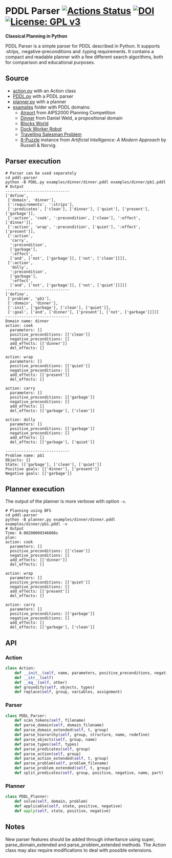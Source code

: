 # PDDL Parser [![Actions Status](https://github.com/pucrs-automated-planning/pddl-parser/workflows/build/badge.svg)](https://github.com/pucrs-automated-planning/pddl-parser/actions) [![DOI](https://zenodo.org/badge/DOI/10.5281/zenodo.4391071.svg)](https://doi.org/10.5281/zenodo.4391071) [![License: GPL v3](https://img.shields.io/badge/License-GPLv3-blue.svg)](https://www.gnu.org/licenses/gpl-3.0)
**Classical Planning in Python**

PDDL Parser is a simple parser for PDDL described in Python. It supports :strips, :negative-preconditions and :typing requirements. It contains a compact and readable planner with a few different search algorithms, both for comparison and educational purposes.

## Source
- [action.py](action.py) with an Action class
- [PDDL.py](PDDL.py) with a PDDL parser
- [planner.py](planner.py) with a planner
- [examples](examples/) folder with PDDL domains:
  - [Airport](examples/airport) from AIPS2000 Planning Competition
  - [Dinner](examples/dinner) from Daniel Weld, a propositional domain
  - [Blocks World](examples/blocksworld)
  - [Dock Worker Robot](examples/dwr)
  - [Travelling Salesman Problem](examples/tsp)
  - [8-Puzzle](examples/n_puzzle) instance from <i>Artificial Intelligence: A Modern Approach</i> by Russell & Norvig.
## Parser execution
```Shell
# Parser can be used separately
cd pddl-parser
python -B PDDL.py examples/dinner/dinner.pddl examples/dinner/pb1.pddl
# Output
----------------------------
['define',
 ['domain', 'dinner'],
 [':requirements', ':strips'],
 [':predicates', ['clean'], ['dinner'], ['quiet'], ['present'], ['garbage']],
 [':action', 'cook', ':precondition', ['clean'], ':effect', ['dinner']],
 [':action', 'wrap', ':precondition', ['quiet'], ':effect', ['present']],
 [':action',
  'carry',
  ':precondition',
  ['garbage'],
  ':effect',
  ['and', ['not', ['garbage']], ['not', ['clean']]]],
 [':action',
  'dolly',
  ':precondition',
  ['garbage'],
  ':effect',
  ['and', ['not', ['garbage']], ['not', ['quiet']]]]]
----------------------------
['define',
 ['problem', 'pb1'],
 [':domain', 'dinner'],
 [':init', ['garbage'], ['clean'], ['quiet']],
 [':goal', ['and', ['dinner'], ['present'], ['not', ['garbage']]]]]
----------------------------
Domain name: dinner
action: cook
  parameters: []
  positive_preconditions: [['clean']]
  negative_preconditions: []
  add_effects: [['dinner']]
  del_effects: []

action: wrap
  parameters: []
  positive_preconditions: [['quiet']]
  negative_preconditions: []
  add_effects: [['present']]
  del_effects: []

action: carry
  parameters: []
  positive_preconditions: [['garbage']]
  negative_preconditions: []
  add_effects: []
  del_effects: [['garbage'], ['clean']]

action: dolly
  parameters: []
  positive_preconditions: [['garbage']]
  negative_preconditions: []
  add_effects: []
  del_effects: [['garbage'], ['quiet']]

----------------------------
Problem name: pb1
Objects: {}
State: [['garbage'], ['clean'], ['quiet']]
Positive goals: [['dinner'], ['present']]
Negative goals: [['garbage']]
```

## Planner execution
The output of the planner is more verbose with option ``-v``.

```Shell
# Planning using BFS
cd pddl-parser
python -B planner.py examples/dinner/dinner.pddl examples/dinner/pb1.pddl -v
# Output
Time: 0.00200009346008s
plan:
action: cook
  parameters: []
  positive_preconditions: [['clean']]
  negative_preconditions: []
  add_effects: [['dinner']]
  del_effects: []

action: wrap
  parameters: []
  positive_preconditions: [['quiet']]
  negative_preconditions: []
  add_effects: [['present']]
  del_effects: []

action: carry
  parameters: []
  positive_preconditions: [['garbage']]
  negative_preconditions: []
  add_effects: []
  del_effects: [['garbage'], ['clean']]
```

## API

### Action
```Python
class Action:
    def __init__(self, name, parameters, positive_preconditions, negative_preconditions, add_effects, del_effects, extensions = None)
    def __str__(self)
    def __eq__(self, other)
    def groundify(self, objects, types)
    def replace(self, group, variables, assignment)
```

### Parser
```Python
class PDDL_Parser:
    def scan_tokens(self, filename)
    def parse_domain(self, domain_filename)
    def parse_domain_extended(self, t, group)
    def parse_hierarchy(self, group, structure, name, redefine)
    def parse_objects(self, group, name)
    def parse_types(self, types)
    def parse_predicates(self, group)
    def parse_action(self, group)
    def parse_action_extended(self, t, group)
    def parse_problem(self, problem_filename)
    def parse_problem_extended(self, t, group)
    def split_predicates(self, group, positive, negative, name, part)
```

### Planner
```Python
class PDDL_Planner:
    def solve(self, domain, problem)
    def applicable(self, state, positive, negative)
    def apply(self, state, positive, negative)
```

## Notes
New parser features should be added through inheritance using super, parse_domain_extended and parse_problem_extended methods. 
The Action class may also require modifications to deal with possible extensions.